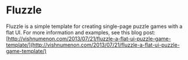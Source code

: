 Fluzzle
=======

Fluzzle is a simple template for creating single-page puzzle games with a flat UI. 
For more information and examples, see this blog post: [http://vishnumenon.com/2013/07/21/fluzzle-a-flat-ui-puzzle-game-template/](http://vishnumenon.com/2013/07/21/fluzzle-a-flat-ui-puzzle-game-template/)
